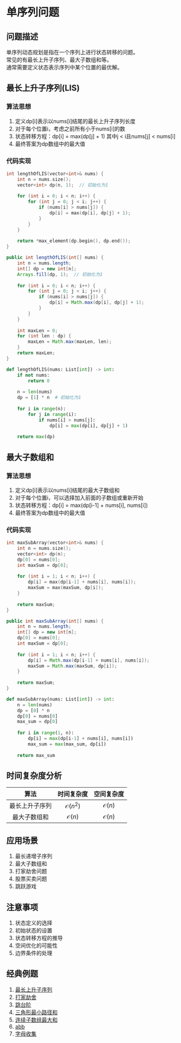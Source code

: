 # 单序列问题

## 问题描述

单序列动态规划是指在一个序列上进行状态转移的问题。  
常见的有最长上升子序列、最大子数组和等。  
通常需要定义状态表示序列中某个位置的最优解。

## 最长上升子序列(LIS)

### 算法思想
1. 定义dp[i]表示以nums[i]结尾的最长上升子序列长度
2. 对于每个位置i，考虑之前所有小于nums[i]的数
3. 状态转移方程：dp[i] = max(dp[j] + 1) 其中j < i且nums[j] < nums[i]
4. 最终答案为dp数组中的最大值

### 代码实现

``` c++ []
int lengthOfLIS(vector<int>& nums) {
    int n = nums.size();
    vector<int> dp(n, 1);  // 初始化为1
    
    for (int i = 0; i < n; i++) {
        for (int j = 0; j < i; j++) {
            if (nums[i] > nums[j]) {
                dp[i] = max(dp[i], dp[j] + 1);
            }
        }
    }
    
    return *max_element(dp.begin(), dp.end());
}
```

``` java []
public int lengthOfLIS(int[] nums) {
    int n = nums.length;
    int[] dp = new int[n];
    Arrays.fill(dp, 1);  // 初始化为1
    
    for (int i = 0; i < n; i++) {
        for (int j = 0; j < i; j++) {
            if (nums[i] > nums[j]) {
                dp[i] = Math.max(dp[i], dp[j] + 1);
            }
        }
    }
    
    int maxLen = 0;
    for (int len : dp) {
        maxLen = Math.max(maxLen, len);
    }
    return maxLen;
}
```

``` python []
def lengthOfLIS(nums: List[int]) -> int:
    if not nums:
        return 0
    
    n = len(nums)
    dp = [1] * n  # 初始化为1
    
    for i in range(n):
        for j in range(i):
            if nums[i] > nums[j]:
                dp[i] = max(dp[i], dp[j] + 1)
    
    return max(dp)
```

## 最大子数组和

### 算法思想
1. 定义dp[i]表示以nums[i]结尾的最大子数组和
2. 对于每个位置i，可以选择加入前面的子数组或重新开始
3. 状态转移方程：dp[i] = max(dp[i-1] + nums[i], nums[i])
4. 最终答案为dp数组中的最大值

### 代码实现

``` c++ []
int maxSubArray(vector<int>& nums) {
    int n = nums.size();
    vector<int> dp(n);
    dp[0] = nums[0];
    int maxSum = dp[0];
    
    for (int i = 1; i < n; i++) {
        dp[i] = max(dp[i-1] + nums[i], nums[i]);
        maxSum = max(maxSum, dp[i]);
    }
    
    return maxSum;
}
```

``` java []
public int maxSubArray(int[] nums) {
    int n = nums.length;
    int[] dp = new int[n];
    dp[0] = nums[0];
    int maxSum = dp[0];
    
    for (int i = 1; i < n; i++) {
        dp[i] = Math.max(dp[i-1] + nums[i], nums[i]);
        maxSum = Math.max(maxSum, dp[i]);
    }
    
    return maxSum;
}
```

``` python []
def maxSubArray(nums: List[int]) -> int:
    n = len(nums)
    dp = [0] * n
    dp[0] = nums[0]
    max_sum = dp[0]
    
    for i in range(1, n):
        dp[i] = max(dp[i-1] + nums[i], nums[i])
        max_sum = max(max_sum, dp[i])
    
    return max_sum
```

## 时间复杂度分析

|算法|时间复杂度|空间复杂度|
|:-:|:-:|:-:|
|最长上升子序列|$\mathcal{O}(n^2)$|$\mathcal{O}(n)$|
|最大子数组和|$\mathcal{O}(n)$|$\mathcal{O}(n)$|

## 应用场景

1. 最长递增子序列
2. 最大子数组和
3. 打家劫舍问题
4. 股票买卖问题
5. 跳跃游戏

## 注意事项

1. 状态定义的选择
2. 初始状态的设置
3. 状态转移方程的推导
4. 空间优化的可能性
5. 边界条件的处理

## 经典例题

1. [最长上升子序列](https://www.nowcoder.com/practice/5f65ccbb025240bd8458eb6479c2612e)
2. [打家劫舍](https://www.nowcoder.com/practice/c5fbf7325fbd4c0ea3d0c3ea6bc6cc79)
3. [跳台阶](https://www.nowcoder.com/practice/8c82a5b80378478f9484d87d1c5f12a4)
4. [三角形最小路径和](https://www.nowcoder.com/practice/c9d44b73dc7c4dbfa4272224b1f9b42c)
5. [连续子数组最大和](https://www.nowcoder.com/practice/1718131e719746e9a56fb29c40cc8f95)
6. [abb](https://www.nowcoder.com/practice/0a8bbf8b9b5b4280957849ef4f240f07)
7. [字母收集](https://www.nowcoder.com/practice/9740ce2df0a04399a5ade1927d34c1e1)